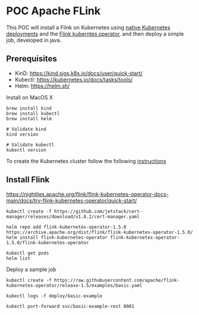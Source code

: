 # POC Apache FLink

This POC will install a Flink on Kubernetes using 
[native Kubernetes deployments](https://nightlies.apache.org/flink/flink-docs-master/docs/deployment/resource-providers/native_kubernetes/)
and the [Flink kuberntes operator](https://nightlies.apache.org/flink/flink-kubernetes-operator-docs-main/docs/concepts/overview/), 
and then deploy a simple job, developed in java.


## Prerequisites

* KinD: https://kind.sigs.k8s.io/docs/user/quick-start/
* Kubectl: https://kubernetes.io/docs/tasks/tools/
* Helm: https://helm.sh/

Install on MacOS X

```shell
brew install kind
brew install kubectl
brew install helm

# Validate kind
kind version

# Validate kubectl
kubectl version
```

To create the Kubernetes cluster follow the following [instructions](doc/00_MACOS-DOCKER-KIND.md)

## Install Flink

https://nightlies.apache.org/flink/flink-kubernetes-operator-docs-main/docs/try-flink-kubernetes-operator/quick-start/

```shell
kubectl create -f https://github.com/jetstack/cert-manager/releases/download/v1.8.2/cert-manager.yaml

helm repo add flink-kubernetes-operator-1.5.0 https://archive.apache.org/dist/flink/flink-kubernetes-operator-1.5.0/
helm install flink-kubernetes-operator flink-kubernetes-operator-1.5.0/flink-kubernetes-operator

kubectl get pods
helm list

```

Deploy a sample job

```shell
kubectl create -f https://raw.githubusercontent.com/apache/flink-kubernetes-operator/release-1.5/examples/basic.yaml

kubectl logs -f deploy/basic-example

kubectl port-forward svc/basic-example-rest 8081

```